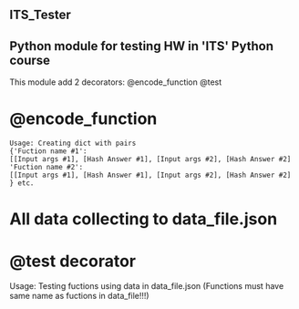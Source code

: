 ## ITS_Tester
## Python module for testing HW in 'ITS' Python course

This module add 2 decorators:
@encode_function
@test

# @encode_function
    Usage: Creating dict with pairs 
    {'Fuction name #1': 
    [[Input args #1], [Hash Answer #1], [Input args #2], [Hash Answer #2]
    'Fuction name #2': 
    [[Input args #1], [Hash Answer #1], [Input args #2], [Hash Answer #2]
    } etc.
    
   # All data collecting to data_file.json
    
# @test decorator     
Usage: Testing fuctions using data in data_file.json
    (Functions must have same name as fuctions in data_file!!!)
